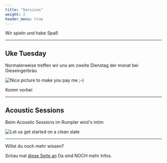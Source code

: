 ```yaml
---
title: "Services"
weight: 2
header_menu: true
---
```


Wir spieln und habe Spaß

---

## Uke Tuesday

Normalerweise treffen wir uns am zweite Dienstag der monat bei Gieseingerbräu

![Nice picture to make you pay me ;-)](/images/Giesinger.jpeg)

Komm vorbei

---

## Acoustic Sessions

Beim Acoustic Sessions im Rumpler wird's intim

![Let us get started on a clean slate](/images/acoustic.jpeg)

---

Willst du noch mehr wissen?

Schau mal [diese Seite an](services) Da sind NOCH mehr Infos.
